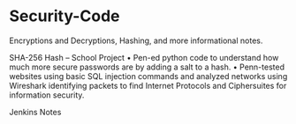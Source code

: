 # Security-Code
Encryptions and Decryptions, Hashing, and more informational notes.

SHA-256 Hash  – School Project
•	Pen-ed python code to understand how much more secure passwords are by adding a salt to a hash.
•	Penn-tested websites using basic SQL injection commands and analyzed networks using Wireshark identifying packets to find Internet Protocols and Ciphersuites for information security.

Jenkins Notes
